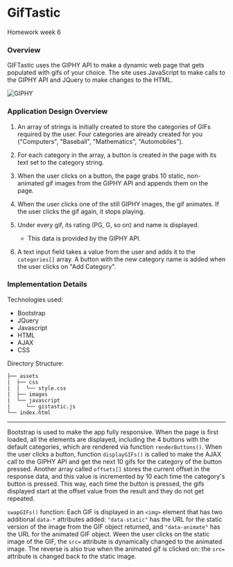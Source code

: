 # GifTastic
Homework week 6

### Overview

GIFTastic uses the GIPHY API to make a dynamic web page that gets populated with gifs of your choice. The site uses JavaScript to make calls to the GIPHY API and JQuery to make changes to the HTML.

![GIPHY](Images/1-giphy.jpg)


### Application Design Overview

1. An array of strings is initially created to store the categories of GIFs required by the user.  Four categories are already created for you ("Computers", "Baseball", "Mathematics", "Automobiles"). 

2. For each category in the array, a button is created in the page with its text set to the category string. 

3. When the user clicks on a button, the page grabs 10 static, non-animated gif images from the GIPHY API and appends them on the page.

4. When the user clicks one of the still GIPHY images, the gif animates. If the user clicks the gif again, it stops playing.

5. Under every gif, its rating (PG, G, so on) and name is displayed. 
   * This data is provided by the GIPHY API.
  
6. A text input field takes a value from the user and adds it to the `categories[]` array.  A button with the new category name is added when the user clicks on "Add Category". 

### Implementation Details
Technologies used:
* Bootstrap
* JQuery
* Javascript
* HTML
* AJAX
* CSS

Directory Structure:
```
├── assets
|  ├── css
|  |  └── style.css
|  ├── images
|  └── javascript
|     └── gistastic.js
└── index.html
```
- - -

Bootstrap is used to make the app fully responsive. When the page is first loaded, all the elements are displayed, including the 4 buttons with the default categories, which are rendered via function `renderButtons()`.  When the user clicks a button, function `displayGIFs()` is called to make the AJAX call to the GIPHY API and get the next 10 gifs for the category of the button pressed. Another array called `offsets[]` stores the current offset in the response data, and this value is incremented by 10 each time the category's button is pressed.  This way, each time the button is pressed, the gifs displayed start at the offset value from the result and they do not get repeated. 

`swapGIFs()` function: 
Each GIF is displayed in an `<img>` element that has two additional `data-*` attributes added: `"data-static"` has the URL for the static version of the image from the GIF object returned, and `"data-animate"` has the URL for the animated GIF object.  Ween the user clicks on the static image of the GIF, the `src=` attribute is dynamically changed to the animated image.  The reverse is also true when the animated gif is clicked on: the `src=` attribute is changed back to the static image.
